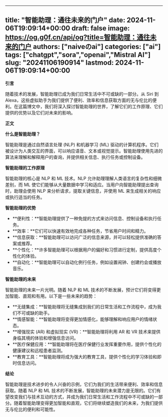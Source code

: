 
---
title: "智能助理：通往未来的门户"
date: 2024-11-06T19:09:14+00:00
draft: false
image: https://og.g0f.cn/api/og?title=智能助理：通往未来的门户
authors: ["naiveのai"]
categories: ["ai"]
tags: ["chatgpt","sora","openai","Mistral AI"]
slug: "20241106190914"
lastmod: 2024-11-06T19:09:14+00:00
---
**引言**

随着技术的发展，智能助理已成为我们日常生活中不可或缺的一部分。从 Siri 到 Alexa，这些虚拟助手为我们提供了便利、效率和信息获取方面的无与伦比的便利。在这篇博文中，我们将深入探讨智能助理的世界，了解它们的工作原理、它们提供的优势以及它们对未来的影响。

**正文**

**什么是智能助理？**

智能助理是通过自然语言处理 (NLP) 和机器学习 (ML) 驱动的计算机程序。它们被设计为人类交互的界面，可以响应语音、文本或视觉提示。智能助理使用先进的算法来理解和解释用户的查询，并提供相关信息、执行任务或控制设备。

**智能助理的工作原理**

智能助理的核心是 NLP 和 ML 技术。NLP 允许助理理解人类语言的复杂性和细微差别，而 ML 使它们能够从大量数据中学习和适应。当用户向智能助理提出查询时，助理会使用 NLP 来分析请求，提取关键信息，并使用 ML 来生成相关的响应或执行适当的任务。

**智能助理的优势**

* **便利性：**智能助理提供了一种免提的方式来访问信息、控制设备和执行任务。
* **效率：**它们可以快速有效地完成各种任务，节省用户时间和精力。
* **信息获取：**智能助理可以访问广泛的信息来源，并可以轻松提供准确的答案或推荐。
* **个性化：**许多智能助理可以根据用户的偏好和习惯进行定制，提供高度个性化的体验。
* **自动化：**智能助理可以自动化例行任务，例如设置闹钟、创建约会或播放音乐。

**智能助理的未来**

智能助理的未来一片光明。随着 NLP 和 ML 技术的不断发展，预计它们将变得更加智能、直观和有用。以下是一些未来的趋势：

* **无缝集成：**智能助理将无缝集成到我们的日常生活和工作流程中，成为我们不可或缺的助手。
* **情感智能：**智能助理将变得更加情感化，能够理解和响应用户的情绪状态。
* **增强现实 (AR) 和虚拟现实 (VR)：**智能助理将利用 AR 和 VR 技术来提供身临其境的体验和增强信息访问。
* **医疗保健应用：**智能助理将在医疗保健行业发挥重要作用，提供个性化的健康建议和远程患者监测。
* **教育工具：**智能助理将成为强大的教育工具，提供个性化的学习体验和即时信息访问。

**结论**

智能助理是技术进步的令人兴奋的示例，它们为我们的生活带来便利、效率和信息获取。随着 NLP 和 ML 技术的不断发展，智能助理的未来潜力是无限的。它们有望改变我们与技术互动的方式，并成为我们日常生活和工作流程中不可或缺的一部分。随着智能助理变得更加智能和直观，它们将继续塑造我们的未来，为我们提供无与伦比的便利和可能性。